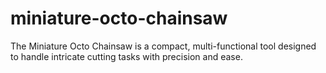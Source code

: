 # miniature-octo-chainsaw
The Miniature Octo Chainsaw is a compact, multi-functional tool designed to handle intricate cutting tasks with precision and ease.
